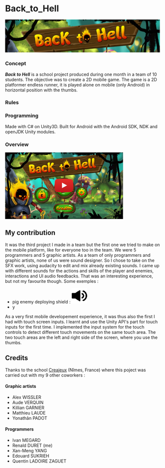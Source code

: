 # Back_to_Hell
![title]

### Concept

***Back to Hell*** is a school project produced during one month in a team of 10 students. The objective was to create a 2D mobile game.
The game is a 2D platformer endless runner, it is played alone on mobile (only Android) in horizontal position with the thumbs.

### Rules



### Programming

Made with C# on Unity3D. Built for Android with the Android SDK, NDK and openJDK Unity modules.

### Overview
[![thumbnail]](https://www.youtube.com)


## My contribution

It was the third project I made in a team but the first one we tried to make on the mobile platform, like for everyone too in the team. We were 5 programmers and 5 graphic artists. As a team of only programmers and graphic artists, none of us were sound designer. So I chose to take on the SFX work, using audacity to edit and mix already existing sounds. I came up with different sounds for the actions and skills of the player and enemies, interactions and UI audio feedbacks. That was an interesting experience, but not my favourite though.
Some exemples :
- pig enemy deploying shield : [![sound_dark]](https://mega.nz/file/EfA3jCyQ#vShNj7ocOngT-bYNi4JGowSxk7cZKNRZm8_wmcCYPIM)
- y


As a very first mobile developement experience, it was thus also the first I had with touch screen inputs. I learnt and use the Unity API's part for touch inputs for the first time. I implemented the input system for the touch controls to detect different touch movements on the same touch area. The two touch areas are the left and right side of the screen, where you use the thumbs.



## Credits

Thanks to the school [Creajeux](https://www.creajeux.fr/) (Nîmes, France) where this poject was carried out with my 9 other coworkers :

#### Graphic artists
- Alex WISSLER
- Aude VERQUIN
- Killian GARNIER
- Matthieu LAUDE
- Yonathân PADOT

#### Programmers
- Ivan MEGARD
- Renald DURET (me)
- Xan-Meng YANG
- Edouard SUKRIEH
- Quentin LADOIRE ZAGUET


<!-- MEDIA FILES -------------------------------------------------------------------------------------------->
[title]: Back_to_Hell_title.jpg
[thumbnail]: Back_to_Hell_thumbnail.jpg
[sound_dark]: sound_dark_icon.png#gh-light-mode-only
<!-- [sound_light]: sound_light_icon.png#gh-dark-mode-only -->


